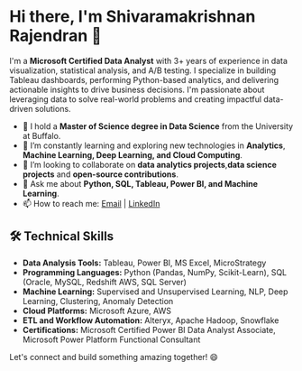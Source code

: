 # Hi there, I'm Shivaramakrishnan Rajendran 👋

I'm a **Microsoft Certified Data Analyst** with 3+ years of experience in data visualization, statistical analysis, and A/B testing. I specialize in building Tableau dashboards, performing Python-based analytics, and delivering actionable insights to drive business decisions. I'm passionate about leveraging data to solve real-world problems and creating impactful data-driven solutions.

- 🔭 I hold a **Master of Science degree in Data Science** from the University at Buffalo.
- 🌱 I’m constantly learning and exploring new technologies in **Analytics**, **Machine Learning, Deep Learning, and Cloud Computing**.
- 👯 I’m looking to collaborate on **data analytics projects**,**data science projects** and **open-source contributions**.
- 💬 Ask me about **Python, SQL, Tableau, Power BI, and Machine Learning**.
- 📫 How to reach me: [Email](mailto:rshivaram98@gmail.com) | [LinkedIn](https://www.linkedin.com/in/shivaramakrishnan-rajendran)

## 🛠️ Technical Skills

- **Data Analysis Tools:** Tableau, Power BI, MS Excel, MicroStrategy
- **Programming Languages:** Python (Pandas, NumPy, Scikit-Learn), SQL (Oracle, MySQL, Redshift AWS, SQL Server)
- **Machine Learning:** Supervised and Unsupervised Learning, NLP, Deep Learning, Clustering, Anomaly Detection
- **Cloud Platforms:** Microsoft Azure, AWS
- **ETL and Workflow Automation:** Alteryx, Apache Hadoop, Snowflake
- **Certifications:** Microsoft Certified Power BI Data Analyst Associate, Microsoft Power Platform Functional Consultant

Let's connect and build something amazing together! 😄
